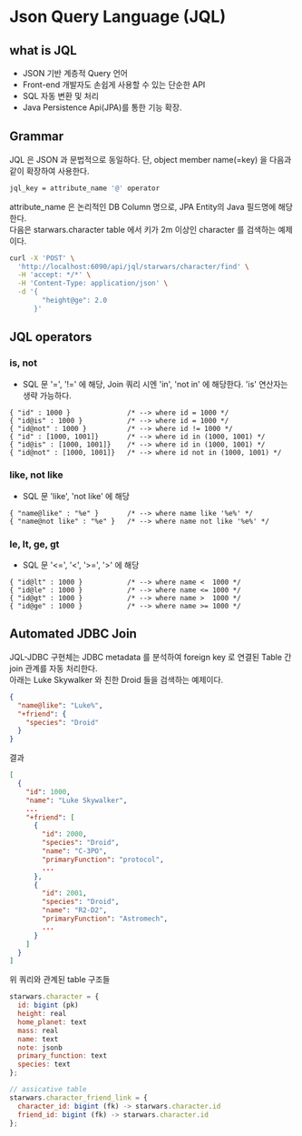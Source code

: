 # Json Query Language (JQL)

## what is JQL
* JSON 기반 계층적 Query 언어
* Front-end 개발자도 손쉽게 사용할 수 있는 단순한 API
* SQL 자동 변환 및 처리
* Java Persistence Api(JPA)를 통한 기능 확장.


## Grammar
JQL 은 JSON 과 문법적으로 동일하다. 단, object member name(=key) 을 다음과 같이 확장하여 사용한다.
```sh
jql_key = attribute_name '@' operator
```

attribute_name 은 논리적인 DB Column 명으로, JPA Entity의 Java 필드명에 해당한다.<br>
다음은 starwars.character table 에서 키가 2m 이상인 character 를 검색하는 예제이다.
```sh
curl -X 'POST' \
  'http://localhost:6090/api/jql/starwars/character/find' \
  -H 'accept: */*' \
  -H 'Content-Type: application/json' \
  -d '{
        "height@ge": 2.0
      }'
```

## JQL operators
### is, not
* SQL 문 '=', '!=' 에 해당, Join 쿼리 시엔 'in', 'not in' 에 해당한다. 'is' 연산자는 생략 가능하다.
```
{ "id" : 1000 }              /* --> where id = 1000 */ 
{ "id@is" : 1000 }           /* --> where id = 1000 */ 
{ "id@not" : 1000 }          /* --> where id != 1000 */ 
{ "id" : [1000, 1001]}       /* --> where id in (1000, 1001) */ 
{ "id@is" : [1000, 1001]}    /* --> where id in (1000, 1001) */ 
{ "id@not" : [1000, 1001]}   /* --> where id not in (1000, 1001) */ 
```
### like, not like
* SQL 문 'like', 'not like' 에 해당
```
{ "name@like" : "%e" }       /* --> where name like '%e%' */ 
{ "name@not like" : "%e" }   /* --> where name not like '%e%' */ 
```
### le, lt, ge, gt
* SQL 문 '<=', '<', '>=', '>' 에 해당
```
{ "id@lt" : 1000 }           /* --> where name <  1000 */ 
{ "id@le" : 1000 }           /* --> where name <= 1000 */ 
{ "id@gt" : 1000 }           /* --> where name >  1000 */ 
{ "id@ge" : 1000 }           /* --> where name >= 1000 */ 
```


## Automated JDBC Join
JQL-JDBC 구현체는 JDBC metadata 를 분석하여 foreign key 로 연결된 Table 간 join 관계를 자동 처리한다.<br>
아래는 Luke Skywalker 와 친한 Droid 들을 검색하는 예제이다.<br>
```json
{
  "name@like": "Luke%",
  "+friend": {
    "species": "Droid"
  }
}
```
결과
```json
[
  {
    "id": 1000,
    "name": "Luke Skywalker",
    ...
    "+friend": [
      {
        "id": 2000,
        "species": "Droid",
        "name": "C-3PO",
        "primaryFunction": "protocol",
        ...
      },
      {
        "id": 2001,
        "species": "Droid",
        "name": "R2-D2",
        "primaryFunction": "Astromech",
        ...
      }
    ]
  }
]
```
위 쿼리와 관계된 table 구조들 
```js
starwars.character = {
  id: bigint (pk)
  height: real
  home_planet: text
  mass: real
  name: text
  note: jsonb
  primary_function: text
  species: text
};

// assicative table
starwars.character_friend_link = {
  character_id: bigint (fk) -> starwars.character.id
  friend_id: bigint (fk) -> starwars.character.id
};
```
